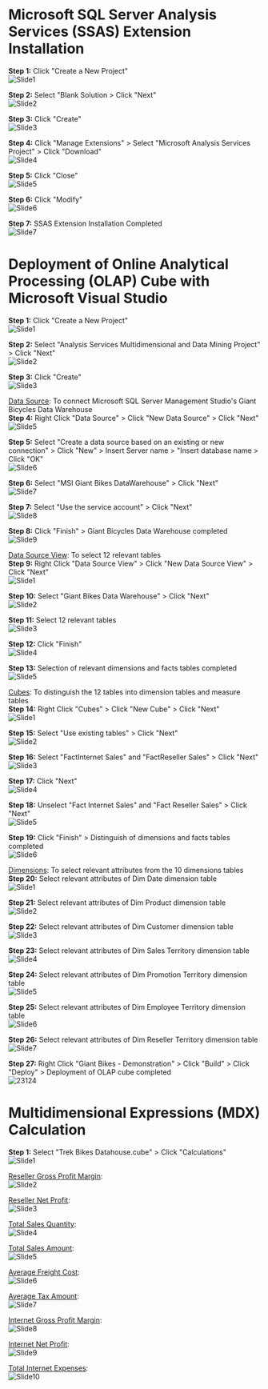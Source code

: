# Microsoft SQL Server Analysis Services (SSAS) Extension Installation   

**Step 1:** Click "Create a New Project"   
![Slide1](https://github.com/LiewJunYen-DataAnalyst/Business-Intelligence-BI-Giant-Bicycles-Organization-Academic/assets/130137513/8081aa43-f965-475c-b60a-a03b05536950)   

**Step 2:** Select "Blank Solution > Click "Next"   
![Slide2](https://github.com/LiewJunYen-DataAnalyst/Business-Intelligence-BI-Giant-Bicycles-Organization-Academic/assets/130137513/4a2f4537-4544-4d8c-8c1f-6dd38f9be0dc)   

**Step 3:** Click "Create"      
![Slide3](https://github.com/LiewJunYen-DataAnalyst/Business-Intelligence-BI-Giant-Bicycles-Organization-Academic/assets/130137513/370d4dfa-58bf-4867-a840-140f524f6fa2)   

**Step 4:** Click "Manage Extensions" > Select "Microsoft Analysis Services Project" > Click "Download"      
![Slide4](https://github.com/LiewJunYen-DataAnalyst/Business-Intelligence-BI-Giant-Bicycles-Organization-Academic/assets/130137513/1df6c60c-f806-47eb-ac39-33280cb7bded)   

**Step 5:** Click "Close"  
![Slide5](https://github.com/LiewJunYen-DataAnalyst/Business-Intelligence-BI-Giant-Bicycles-Organization-Academic/assets/130137513/acfc48d6-7af7-4019-a18d-ad10d01ce55b)   

**Step 6:** Click "Modify"   
![Slide6](https://github.com/LiewJunYen-DataAnalyst/Business-Intelligence-BI-Giant-Bicycles-Organization-Academic/assets/130137513/0621e6ce-4bed-4720-936c-73c944a2b6cf)   

**Step 7:** SSAS Extension Installation Completed    
![Slide7](https://github.com/LiewJunYen-DataAnalyst/Business-Intelligence-BI-Giant-Bicycles-Organization-Academic/assets/130137513/6e6e1d49-def0-4b6d-a1e6-0a14cef01cb8)   


# Deployment of Online Analytical Processing (OLAP) Cube with Microsoft Visual Studio
**Step 1:** Click "Create a New Project"   
![Slide1](https://github.com/LiewJunYen-DataAnalyst/Business-Intelligence-BI-Giant-Bicycles-Organization-Academic/assets/130137513/4c9e8a85-3b04-4c08-b005-d62f12717832)    

**Step 2:** Select "Analysis Services Multidimensional and Data Mining Project" >  Click "Next"   
![Slide2](https://github.com/LiewJunYen-DataAnalyst/Business-Intelligence-BI-Giant-Bicycles-Organization-Academic/assets/130137513/5d83e1f0-396c-43fd-9e2a-8164a6385436)    

**Step 3:** Click "Create"   
![Slide3](https://github.com/LiewJunYen-DataAnalyst/Business-Intelligence-BI-Giant-Bicycles-Organization-Academic/assets/130137513/9c867a58-c65f-4cc5-ad9d-b3c4e5621527)   

<ins>Data Source</ins>: To connect Microsoft SQL Server Management Studio's Giant Bicycles Data Warehouse    
**Step 4:** Right Click "Data Source" > Click "New Data Source" > Click "Next"   
![Slide5](https://github.com/LiewJunYen-DataAnalyst/Business-Intelligence-BI-Giant-Bicycles-Organization-Academic/assets/130137513/14707af7-3f3f-4cfc-92a5-cae99548d782)   

**Step 5:** Select "Create a data source based on an existing or new connection" > Click "New" > Insert Server name > "Insert database name > Click "OK"   
![Slide6](https://github.com/LiewJunYen-DataAnalyst/Business-Intelligence-BI-Giant-Bicycles-Organization-Academic/assets/130137513/344d6b41-f8b0-4fb8-81e0-fdf00e91cedf)   

**Step 6:** Select "MSI Giant Bikes DataWarehouse" > Click "Next"   
![Slide7](https://github.com/LiewJunYen-DataAnalyst/Business-Intelligence-BI-Giant-Bicycles-Organization-Academic/assets/130137513/52d33f8a-35b0-44cd-b44e-ed37a94e6929)   

**Step 7:** Select "Use the service account" > Click "Next"   
![Slide8](https://github.com/LiewJunYen-DataAnalyst/Business-Intelligence-BI-Giant-Bicycles-Organization-Academic/assets/130137513/29ffb7e6-d7e0-4f90-af11-9eb6246db4ae)   

**Step 8:** Click "Finish" > Giant Bicycles Data Warehouse completed   
![Slide9](https://github.com/LiewJunYen-DataAnalyst/Business-Intelligence-BI-Giant-Bicycles-Organization-Academic/assets/130137513/b2a4ed68-ee26-4475-a38e-2dca07cd7f9c)   

<ins>Data Source View</ins>: To select 12 relevant tables    
**Step 9:** Right Click "Data Source View" > Click "New Data Source View" > Click "Next"   
![Slide1](https://github.com/LiewJunYen-DataAnalyst/Business-Intelligence-BI-Giant-Bicycles-Organization-Academic/assets/130137513/d03e2548-7f27-4700-9f63-486753a22fce)   

**Step 10:** Select "Giant Bikes Data Warehouse" > Click "Next"    
![Slide2](https://github.com/LiewJunYen-DataAnalyst/Business-Intelligence-BI-Giant-Bicycles-Organization-Academic/assets/130137513/1f1eb0ff-af97-4e66-bc98-9ccef2d2c7bd)   

**Step 11:** Select 12 relevant tables   
![Slide3](https://github.com/LiewJunYen-DataAnalyst/Business-Intelligence-BI-Giant-Bicycles-Organization-Academic/assets/130137513/88c282b9-b834-458e-97dc-03c21a610046)   

**Step 12:** Click "Finish"   
![Slide4](https://github.com/LiewJunYen-DataAnalyst/Business-Intelligence-BI-Giant-Bicycles-Organization-Academic/assets/130137513/c60ee75c-50dc-415c-84d3-26e847762f69)   

**Step 13:** Selection of relevant dimensions and facts tables completed   
![Slide5](https://github.com/LiewJunYen-DataAnalyst/Business-Intelligence-BI-Giant-Bicycles-Organization-Academic/assets/130137513/8436e058-7bd4-4b80-98b0-953554c6308b)   

<ins>Cubes</ins>: To distinguish the 12 tables into dimension tables and measure tables   
**Step 14:** Right Click "Cubes" > Click "New Cube" > Click "Next"   
![Slide1](https://github.com/LiewJunYen-DataAnalyst/Business-Intelligence-BI-Giant-Bicycles-Organization-Academic/assets/130137513/1241256d-d067-4759-bee3-fcac7bcb2f7b)   

**Step 15:** Select "Use existing tables" > Click "Next"   
![Slide2](https://github.com/LiewJunYen-DataAnalyst/Business-Intelligence-BI-Giant-Bicycles-Organization-Academic/assets/130137513/973d4a50-3848-419c-91e7-d2d12d86c0c4)   

**Step 16:** Select "FactInternet Sales" and "FactReseller Sales" > Click "Next"   
![Slide3](https://github.com/LiewJunYen-DataAnalyst/Business-Intelligence-BI-Giant-Bicycles-Organization-Academic/assets/130137513/dcd6eb33-3aeb-456a-b82e-a7c2824d320f)   

**Step 17:** Click "Next"   
![Slide4](https://github.com/LiewJunYen-DataAnalyst/Business-Intelligence-BI-Giant-Bicycles-Organization-Academic/assets/130137513/73f51173-434d-448f-a218-66ebb67bc8ee)   

**Step 18:** Unselect "Fact Internet Sales" and "Fact Reseller Sales" > Click "Next"   
![Slide5](https://github.com/LiewJunYen-DataAnalyst/Business-Intelligence-BI-Giant-Bicycles-Organization-Academic/assets/130137513/c5ffae81-6196-4a1e-a122-5143a3f6af8f)   

**Step 19:** Click "Finish" > Distinguish of dimensions and facts tables completed   
![Slide6](https://github.com/LiewJunYen-DataAnalyst/Business-Intelligence-BI-Giant-Bicycles-Organization-Academic/assets/130137513/66dd041f-178a-4eb7-a33d-82324a689860)   

<ins>Dimensions</ins>: To select relevant attributes from the 10 dimensions tables   
**Step 20:** Select relevant attributes of Dim Date dimension table   
![Slide1](https://github.com/LiewJunYen-DataAnalyst/Business-Intelligence-BI-Giant-Bicycles-Organization-Academic/assets/130137513/da53a891-4090-4586-a771-afca2e7a73bd)   

**Step 21:** Select relevant attributes of Dim Product dimension table   
![Slide2](https://github.com/LiewJunYen-DataAnalyst/Business-Intelligence-BI-Giant-Bicycles-Organization-Academic/assets/130137513/6acaba3a-f1a7-410d-88ed-847fef6a689f)   

**Step 22:** Select relevant attributes of Dim Customer dimension table   
![Slide3](https://github.com/LiewJunYen-DataAnalyst/Business-Intelligence-BI-Giant-Bicycles-Organization-Academic/assets/130137513/0e6a799e-49b5-4b9e-a54c-abe5d853b548)   

**Step 23:** Select relevant attributes of Dim Sales Territory dimension table    
![Slide4](https://github.com/LiewJunYen-DataAnalyst/Business-Intelligence-BI-Giant-Bicycles-Organization-Academic/assets/130137513/03a7dbb7-6a3d-4d35-ac4b-96d0b3f84c83)   

**Step 24:** Select relevant attributes of Dim Promotion Territory dimension table    
![Slide5](https://github.com/LiewJunYen-DataAnalyst/Business-Intelligence-BI-Giant-Bicycles-Organization-Academic/assets/130137513/40361276-1973-4762-b4b1-d04117bd5976)   

**Step 25:** Select relevant attributes of Dim Employee Territory dimension table   
![Slide6](https://github.com/LiewJunYen-DataAnalyst/Business-Intelligence-BI-Giant-Bicycles-Organization-Academic/assets/130137513/dc3ed748-086c-4b31-ac77-b401ef709204)   

**Step 26:** Select relevant attributes of Dim Reseller Territory dimension table   
![Slide7](https://github.com/LiewJunYen-DataAnalyst/Business-Intelligence-BI-Giant-Bicycles-Organization-Academic/assets/130137513/0aed0139-9400-43e5-80a5-f204391e71da)   

**Step 27:** Right Click "Giant Bikes - Demonstration" > Click "Build" > Click "Deploy" > Deployment of OLAP cube completed   
![23124](https://github.com/LiewJunYen-DataAnalyst/Business-Intelligence-BI-Giant-Bicycles-Organization-Academic/assets/130137513/3029b4c9-312f-4bda-aa8e-faf5af2a25c2)   


# Multidimensional Expressions (MDX) Calculation   
**Step 1:** Select "Trek Bikes Datahouse.cube" > Click "Calculations"   
![Slide1](https://github.com/LiewJunYen-DataAnalyst/Business-Intelligence-BI-Giant-Bicycles-Organization-Academic/assets/130137513/636c2a4d-f50c-4755-b0f0-745ce876ec21)   

<ins>Reseller Gross Profit Margin</ins>:   
![Slide2](https://github.com/LiewJunYen-DataAnalyst/Business-Intelligence-BI-Giant-Bicycles-Organization-Academic/assets/130137513/eddc212d-2880-4789-92a8-81f97f92bbfa)   

<ins>Reseller Net Profit</ins>:   
![Slide3](https://github.com/LiewJunYen-DataAnalyst/Business-Intelligence-BI-Giant-Bicycles-Organization-Academic/assets/130137513/b450ac0a-6820-4939-b61e-d9d461970b8a)   

<ins>Total Sales Quantity</ins>:   
![Slide4](https://github.com/LiewJunYen-DataAnalyst/Business-Intelligence-BI-Giant-Bicycles-Organization-Academic/assets/130137513/b304d95c-39c0-449a-908e-46c08129aceb)   

<ins>Total Sales Amount</ins>:   
![Slide5](https://github.com/LiewJunYen-DataAnalyst/Business-Intelligence-BI-Giant-Bicycles-Organization-Academic/assets/130137513/99db0350-6708-49d2-aa65-09719a82f918)   

<ins>Average Freight Cost</ins>:   
![Slide6](https://github.com/LiewJunYen-DataAnalyst/Business-Intelligence-BI-Giant-Bicycles-Organization-Academic/assets/130137513/38774e29-b58f-4bb0-9915-9ea8917dd93c)   

<ins>Average Tax Amount</ins>:   
![Slide7](https://github.com/LiewJunYen-DataAnalyst/Business-Intelligence-BI-Giant-Bicycles-Organization-Academic/assets/130137513/dd6dc37c-a235-41a9-b65c-4accbaaf796d)   

<ins>Internet Gross Profit Margin</ins>:   
![Slide8](https://github.com/LiewJunYen-DataAnalyst/Business-Intelligence-BI-Giant-Bicycles-Organization-Academic/assets/130137513/2e13960b-abf9-4ce9-90f4-dc169eb786c9)   

<ins>Internet Net Profit</ins>:   
![Slide9](https://github.com/LiewJunYen-DataAnalyst/Business-Intelligence-BI-Giant-Bicycles-Organization-Academic/assets/130137513/7adfaa8e-4ea2-4bea-abd8-000532d24212)   

<ins>Total Internet Expenses</ins>:   
![Slide10](https://github.com/LiewJunYen-DataAnalyst/Business-Intelligence-BI-Giant-Bicycles-Organization-Academic/assets/130137513/f035cfdc-44f1-4709-b445-26cbb511b9c1)
